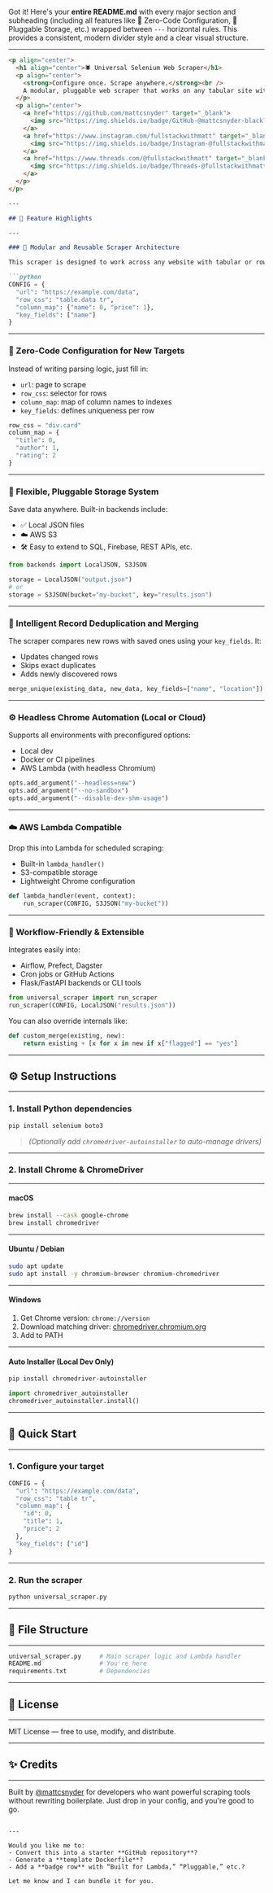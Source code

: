 Got it! Here's your **entire README.md** with every major section and subheading (including all features like 📄 Zero-Code Configuration, 💾 Pluggable Storage, etc.) wrapped between `---` horizontal rules. This provides a consistent, modern divider style and a clear visual structure.

---

````markdown
<p align="center">
  <h1 align="center">🕷️ Universal Selenium Web Scraper</h1>
  <p align="center">
    <strong>Configure once. Scrape anywhere.</strong><br />
    A modular, pluggable web scraper that works on any tabular site with zero code rewrites.
  </p>
  <p align="center">
    <a href="https://github.com/mattcsnyder" target="_blank">
      <img src="https://img.shields.io/badge/GitHub-@mattcsnyder-black?logo=github&style=for-the-badge" />
    </a>
    <a href="https://www.instagram.com/fullstackwithmatt" target="_blank">
      <img src="https://img.shields.io/badge/Instagram-@fullstackwithmatt-E4405F?logo=instagram&logoColor=white&style=for-the-badge" />
    </a>
    <a href="https://www.threads.com/@fullstackwithmatt" target="_blank">
      <img src="https://img.shields.io/badge/Threads-@fullstackwithmatt-000000?logo=threads&logoColor=white&style=for-the-badge" />
    </a>
  </p>
</p>

---

## 🔧 Feature Highlights

---

### 🧩 Modular and Reusable Scraper Architecture

This scraper is designed to work across any website with tabular or row-based data. The core logic (scraping, browser setup, storage) is fully decoupled. Just update a config dictionary — no rewrites required.

```python
CONFIG = {
  "url": "https://example.com/data",
  "row_css": "table.data tr",
  "column_map": {"name": 0, "price": 1},
  "key_fields": ["name"]
}
````

---

### 📄 Zero-Code Configuration for New Targets

Instead of writing parsing logic, just fill in:

* `url`: page to scrape
* `row_css`: selector for rows
* `column_map`: map of column names to indexes
* `key_fields`: defines uniqueness per row

```python
row_css = "div.card"
column_map = {
  "title": 0,
  "author": 1,
  "rating": 2
}
```

---

### 💾 Flexible, Pluggable Storage System

Save data anywhere. Built-in backends include:

* ✅ Local JSON files
* ☁️ AWS S3
* 🛠️ Easy to extend to SQL, Firebase, REST APIs, etc.

```python
from backends import LocalJSON, S3JSON

storage = LocalJSON("output.json")
# or
storage = S3JSON(bucket="my-bucket", key="results.json")
```

---

### 🧠 Intelligent Record Deduplication and Merging

The scraper compares new rows with saved ones using your `key_fields`. It:

* Updates changed rows
* Skips exact duplicates
* Adds newly discovered rows

```python
merge_unique(existing_data, new_data, key_fields=["name", "location"])
```

---

### ⚙️ Headless Chrome Automation (Local or Cloud)

Supports all environments with preconfigured options:

* Local dev
* Docker or CI pipelines
* AWS Lambda (with headless Chromium)

```python
opts.add_argument("--headless=new")
opts.add_argument("--no-sandbox")
opts.add_argument("--disable-dev-shm-usage")
```

---

### ☁️ AWS Lambda Compatible

Drop this into Lambda for scheduled scraping:

* Built-in `lambda_handler()`
* S3-compatible storage
* Lightweight Chrome configuration

```python
def lambda_handler(event, context):
    run_scraper(CONFIG, S3JSON("my-bucket"))
```

---

### 🔌 Workflow-Friendly & Extensible

Integrates easily into:

* Airflow, Prefect, Dagster
* Cron jobs or GitHub Actions
* Flask/FastAPI backends or CLI tools

```python
from universal_scraper import run_scraper
run_scraper(CONFIG, LocalJSON("results.json"))
```

You can also override internals like:

```python
def custom_merge(existing, new):
    return existing + [x for x in new if x["flagged"] == "yes"]
```

---

## ⚙️ Setup Instructions

---

### 1. Install Python dependencies

```bash
pip install selenium boto3
```

> *(Optionally add `chromedriver-autoinstaller` to auto-manage drivers)*

---

### 2. Install Chrome & ChromeDriver

---

#### macOS

```bash
brew install --cask google-chrome
brew install chromedriver
```

---

#### Ubuntu / Debian

```bash
sudo apt update
sudo apt install -y chromium-browser chromium-chromedriver
```

---

#### Windows

1. Get Chrome version: `chrome://version`
2. Download matching driver: [chromedriver.chromium.org](https://chromedriver.chromium.org/downloads)
3. Add to PATH

---

#### Auto Installer (Local Dev Only)

```bash
pip install chromedriver-autoinstaller
```

```python
import chromedriver_autoinstaller
chromedriver_autoinstaller.install()
```

---

## 🚀 Quick Start

---

### 1. Configure your target

```python
CONFIG = {
  "url": "https://example.com/data",
  "row_css": "table tr",
  "column_map": {
    "id": 0,
    "title": 1,
    "price": 2
  },
  "key_fields": ["id"]
}
```

---

### 2. Run the scraper

```bash
python universal_scraper.py
```

---

## 📁 File Structure

---

```bash
universal_scraper.py     # Main scraper logic and Lambda handler
README.md                # You're here
requirements.txt         # Dependencies
```

---

## 📄 License

---

MIT License — free to use, modify, and distribute.

---

## ✨ Credits

---

Built by [@mattcsnyder](https://github.com/mattcsnyder) for developers who want powerful scraping tools without rewriting boilerplate.
Just drop in your config, and you're good to go.

```

---

Would you like me to:
- Convert this into a starter **GitHub repository**?
- Generate a **template Dockerfile**?
- Add a **badge row** with “Built for Lambda,” “Pluggable,” etc.?

Let me know and I can bundle it for you.
```
